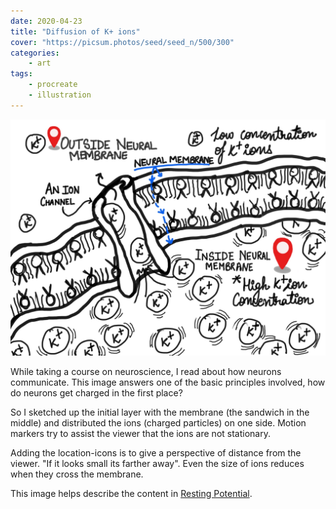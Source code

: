 ```yaml
---
date: 2020-04-23
title: "Diffusion of K+ ions"
cover: "https://picsum.photos/seed/seed_n/500/300"
categories:
    - art
tags:
    - procreate
    - illustration
---
```


![Fig: Diffusion of K+ ions, movement from a region of high-concentration (inside the membrane) to low-concentration (outside the membrane).](../images/diffusion.jpg)


While taking a course on neuroscience, I read about how neurons communicate. This image answers one of the basic principles involved, how do neurons get charged in the first place?

So I sketched up the initial layer with the membrane (the sandwich in the middle) and distributed the ions (charged particles) on one side. Motion markers try to assist the viewer that the ions are not stationary.

Adding the location-icons is to give a perspective of distance from the viewer. "If it looks small its farther away". Even the size of ions reduces when they cross the membrane.

This image helps describe the content in [Resting Potential](./resting-potential).
